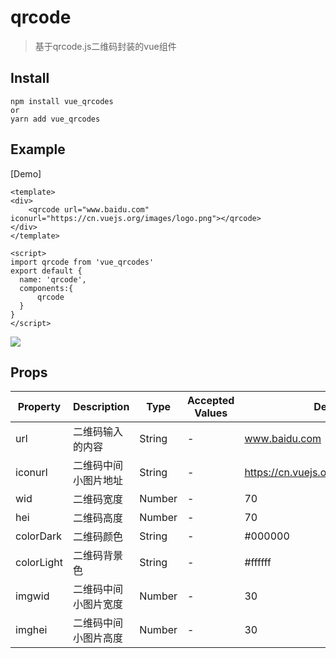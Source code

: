 # qrcode

> 基于qrcode.js二维码封装的vue组件

## Install

```
npm install vue_qrcodes
or
yarn add vue_qrcodes
```

## Example

[Demo]

```
<template>
<div>
    <qrcode url="www.baidu.com" iconurl="https://cn.vuejs.org/images/logo.png"></qrcode>
</div>
</template>

<script>
import qrcode from 'vue_qrcodes'
export default {
  name: 'qrcode',
  components:{
      qrcode
  }
}
</script>
```

![](http://html.yangguanghaina.com:8081/demo.jpg)

## Props

| Property | Description | Type | Accepted Values | Default |
|-|-|-|-|-|
| url | 二维码输入的内容 | String | - | www.baidu.com |
| iconurl | 二维码中间小图片地址 | String | - | https://cn.vuejs.org/images/logo.png |
| wid | 二维码宽度 | Number | - | 70 |
| hei | 二维码高度 | Number | - | 70 |
| colorDark | 二维码颜色 | String | - | #000000 |
| colorLight | 二维码背景色 | String | - | #ffffff |
| imgwid | 二维码中间小图片宽度 | Number | - | 30 |
| imghei | 二维码中间小图片高度 | Number | - | 30 |
